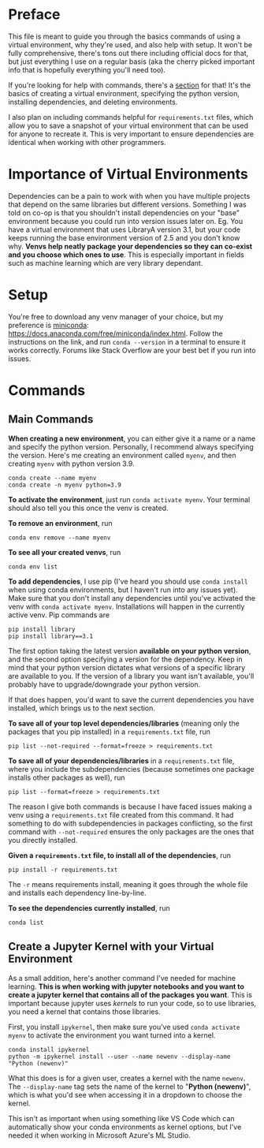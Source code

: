 # Preface
This file is meant to guide you through the basics commands of using a virtual environment, why they're used, and also help with setup. It won't be fully comprehensive, there's tons out there including official docs for that, but just everything I use on a regular basis (aka the cherry picked important info that is hopefully everything you'll need too).

If you're looking for help with commands, there's a [section](#commands) for that! It's the basics of creating a virtual environment, specifying the python version, installing dependencies, and deleting environments. 

I also plan on including commands helpful for `requirements.txt` files, which allow you to save a snapshot of your virtual environment that can be used for anyone to recreate it. This is very important to ensure dependencies are identical when working with other programmers.

# Importance of Virtual Environments
Dependencies can be a pain to work with when you have multiple projects that depend on the same libraries but different versions. Something I was told on co-op is that you shouldn't install dependencies on your "base" environment because you could run into version issues later on. Eg. You have a virtual environment that uses LibraryA version 3.1, but your code keeps running the base environment version of 2.5 and you don't know why. **Venvs help neatly package your dependencies so they can co-exist and you choose which ones to use**. This is especially important in fields such as machine learning which are very library dependant. 

# Setup
You're free to download any venv manager of your choice, but my preference is [miniconda](https://docs.anaconda.com/free/miniconda/index.html): https://docs.anaconda.com/free/miniconda/index.html. Follow the instructions on the link, and run `conda --version` in a terminal to ensure it works correctly. Forums like Stack Overflow are your best bet if you run into issues.

# Commands
## Main Commands
**When creating a new environment**, you can either give it a name or a name and specify the python version. Personally, I recommend always specifying the version. Here's me creating an environment called `myenv`, and then creating `myenv` with python version 3.9.
```
conda create --name myenv
conda create -n myenv python=3.9
```

**To activate the environment**, just run `conda activate myenv`. Your terminal should also tell you this once the venv is created. 

**To remove an environment**, run
```
conda env remove --name myenv
```

**To see all your created venvs**, run
```
conda env list
```

**To add dependencies**, I use pip (I've heard you should use `conda install` when using conda environments, but I haven't run into any issues yet). Make sure that you don't install any dependencies until you've activated the venv with `conda activate myenv`. Installations will happen in the currently active venv. Pip commands are
```
pip install library
pip install library==3.1
```
The first option taking the latest version **available on your python version**, and the second option specifying a version for the dependency. Keep in mind that your python version dictates what versions of a specific library are available to you. If the version of a library you want isn't available, you'll probably have to upgrade/downgrade your python version.

If that does happen, you'd want to save the current dependencies you have installed, which brings us to the next section.

**To save all of your top level dependencies/libraries** (meaning only the packages that you pip installed) in a `requirements.txt` file, run
```
pip list --not-required --format=freeze > requirements.txt
```
**To save all of your dependencies/libraries** in a `requirements.txt` file, where you include the subdependencies (because sometimes one package installs other packages as well), run
```
pip list --format=freeze > requirements.txt
```
The reason I give both commands is because I have faced issues making a venv using a `requirements.txt` file created from this command. It had something to do with subdependencies in packages conflicting, so the first command with `--not-required` ensures the only packages are the ones that you directly installed.

**Given a `requirements.txt` file, to install all of the dependencies**, run 
```
pip install -r requirements.txt
```
The `-r` means requirements install, meaning it goes through the whole file and installs each dependency line-by-line.

**To see the dependencies currently installed**, run 
```
conda list
```

## Create a Jupyter Kernel with your Virtual Environment
As a small addition, here's another command I've needed for machine learning. **This is when working with jupyter notebooks and you want to create a jupyter kernel that contains all of the packages you want**. This is important because jupyter uses *kernels* to run your code, so to use libraries, you need a kernel that contains those libraries.

First, you install `ipykernel`, then make sure you've used `conda activate myenv` to activate the environment you want turned into a kernel.
```
conda install ipykernel
python -m ipykernel install --user --name newenv --display-name "Python (newenv)"
```
What this does is for a given user, creates a kernel with the name `newenv`. The `--display-name` tag sets the name of the kernel to "**Python (newenv)**", which is what you'd see when accessing it in a dropdown to choose the kernel.

This isn't as important when using something like VS Code which can automatically show your conda environments as kernel options, but I've needed it when working in Microsoft Azure's ML Studio.
